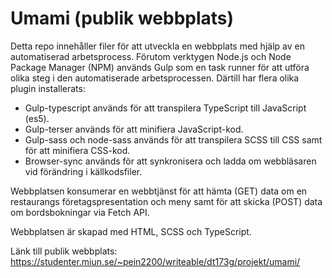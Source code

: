 # Umami (publik webbplats)
Detta repo innehåller filer för att utveckla en webbplats med hjälp av en automatiserad arbetsprocess. Förutom verktygen Node.js och Node Package Manager (NPM) används Gulp som en task runner för att utföra olika steg i den automatiserade arbetsprocessen. Därtill har flera olika plugin installerats:

* Gulp-typescript används för att transpilera TypeScript till JavaScript (es5).
* Gulp-terser används för att minifiera JavaScript-kod.
* Gulp-sass och node-sass används för att transpilera SCSS till CSS samt för att minifiera CSS-kod.
* Browser-sync används för att synkronisera och ladda om webbläsaren vid förändring i källkodsfiler.

Webbplatsen konsumerar en webbtjänst för att hämta (GET) data om en restaurangs företagspresentation och meny samt för att skicka (POST) data om bordsbokningar via Fetch API.

Webbplatsen är skapad med HTML, SCSS och TypeScript.

Länk till publik webbplats: https://studenter.miun.se/~pein2200/writeable/dt173g/projekt/umami/
